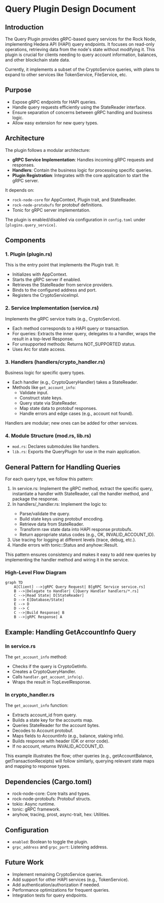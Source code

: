 
# Query Plugin Design Document

## Introduction

The Query Plugin provides gRPC-based query services for the Rock Node, implementing Hedera API (HAPI) query endpoints. It focuses on read-only operations, retrieving data from the node's state without modifying it. This plugin is crucial for clients needing to query account information, balances, and other blockchain state data.

Currently, it implements a subset of the CryptoService queries, with plans to expand to other services like TokenService, FileService, etc.

## Purpose

- Expose gRPC endpoints for HAPI queries.
- Handle query requests efficiently using the StateReader interface.
- Ensure separation of concerns between gRPC handling and business logic.
- Allow easy extension for new query types.

## Architecture

The plugin follows a modular architecture:
- **gRPC Service Implementation**: Handles incoming gRPC requests and responses.
- **Handlers**: Contain the business logic for processing specific queries.
- **Plugin Registration**: Integrates with the core application to start the gRPC server.

It depends on:
- `rock-node-core` for AppContext, Plugin trait, and StateReader.
- `rock-node-protobufs` for protobuf definitions.
- Tonic for gRPC server implementation.

The plugin is enabled/disabled via configuration in `config.toml` under `[plugins.query_service]`.

## Components

### 1. Plugin (plugin.rs)
This is the entry point that implements the Plugin trait. It:
- Initializes with AppContext.
- Starts the gRPC server if enabled.
- Retrieves the StateReader from service providers.
- Binds to the configured address and port.
- Registers the CryptoServiceImpl.

### 2. Service Implementation (service.rs)
Implements the gRPC service traits (e.g., CryptoService).
- Each method corresponds to a HAPI query or transaction.
- For queries: Extracts the inner query, delegates to a handler, wraps the result in a top-level Response.
- For unsupported methods: Returns NOT_SUPPORTED status.
- Uses Arc<dyn StateReader> for state access.

### 3. Handlers (handlers/crypto_handler.rs)
Business logic for specific query types.
- Each handler (e.g., CryptoQueryHandler) takes a StateReader.
- Methods like `get_account_info`:
  - Validate input.
  - Construct state keys.
  - Query state via StateReader.
  - Map state data to protobuf responses.
  - Handle errors and edge cases (e.g., account not found).

Handlers are modular; new ones can be added for other services.

### 4. Module Structure (mod.rs, lib.rs)
- `mod.rs`: Declares submodules like handlers.
- `lib.rs`: Exports the QueryPlugin for use in the main application.

## General Pattern for Handling Queries

For each query type, we follow this pattern:
1. In service.rs: Implement the gRPC method, extract the specific query, instantiate a handler with StateReader, call the handler method, and package the response.
2. In handlers/<service>_handler.rs: Implement the logic to:
   - Parse/validate the query.
   - Build state keys using protobuf encoding.
   - Retrieve data from StateReader.
   - Transform raw state data into HAPI response protobufs.
   - Return appropriate status codes (e.g., OK, INVALID_ACCOUNT_ID).
3. Use tracing for logging at different levels (trace, debug, etc.).
4. Handle errors with tonic::Status and anyhow::Result.

This pattern ensures consistency and makes it easy to add new queries by implementing the handler method and wiring it in the service.

### High-Level Flow Diagram

```mermaid
graph TD
    A[Client] -->|gRPC Query Request| B[gRPC Service service.rs]
    B -->|Delegate to Handler| C[Query Handler handlers/*.rs]
    C -->|Read State| D[StateReader]
    D --> E[Database/State]
    E --> D
    D --> C
    C -->|Build Response| B
    B -->|gRPC Response| A
```

## Example: Handling GetAccountInfo Query

### In service.rs
The `get_account_info` method:
- Checks if the query is CryptoGetInfo.
- Creates a CryptoQueryHandler.
- Calls `handler.get_account_info(q)`.
- Wraps the result in TopLevelResponse.

### In crypto_handler.rs
The `get_account_info` function:
- Extracts account_id from query.
- Builds a state key for the accounts map.
- Queries StateReader for the account bytes.
- Decodes to Account protobuf.
- Maps fields to AccountInfo (e.g., balance, staking info).
- Builds response with header (OK or error code).
- If no account, returns INVALID_ACCOUNT_ID.

This example illustrates the flow; other queries (e.g., getAccountBalance, getTransactionReceipts) will follow similarly, querying relevant state maps and mapping to response types.

## Dependencies (Cargo.toml)
- rock-node-core: Core traits and types.
- rock-node-protobufs: Protobuf structs.
- tokio: Async runtime.
- tonic: gRPC framework.
- anyhow, tracing, prost, async-trait, hex: Utilities.

## Configuration
- `enabled`: Boolean to toggle the plugin.
- `grpc_address` and `grpc_port`: Listening address.

## Future Work
- Implement remaining CryptoService queries.
- Add support for other HAPI services (e.g., TokenService).
- Add authentication/authorization if needed.
- Performance optimizations for frequent queries.
- Integration tests for query endpoints.
